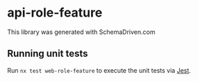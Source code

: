 
# api-role-feature

This library was generated with SchemaDriven.com

## Running unit tests

Run `nx test web-role-feature` to execute the unit tests via [Jest](https://jestjs.io).

